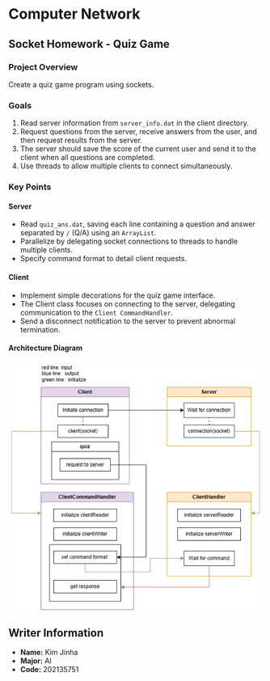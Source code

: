 # Computer Network



## Socket Homework - Quiz Game

### Project Overview
Create a quiz game program using sockets.

### Goals
1. Read server information from `server_info.dat` in the client directory.
2. Request questions from the server, receive answers from the user, and then request results from the server.
3. The server should save the score of the current user and send it to the client when all questions are completed.
4. Use threads to allow multiple clients to connect simultaneously.

### Key Points

#### Server
- Read `quiz_ans.dat`, saving each line containing a question and answer separated by `/` (Q/A) using an `ArrayList`.
- Parallelize by delegating socket connections to threads to handle multiple clients.
- Specify command format to detail client requests.

#### Client
- Implement simple decorations for the quiz game interface.
- The Client class focuses on connecting to the server, delegating communication to the `Client CommandHandler`.
- Send a disconnect notification to the server to prevent abnormal termination.

#### Architecture Diagram
![Diagram](https://github.com/rhymer3431/computer-network/blob/main/%EC%95%84%ED%82%A4%ED%85%8D%EC%B3%90.png?raw=true)

## Writer Information

- **Name:** Kim Jinha
- **Major:** AI
- **Code:** 202135751

